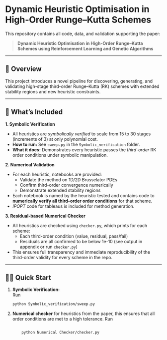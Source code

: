 # Dynamic Heuristic Optimisation in High-Order Runge–Kutta Schemes

This repository contains all code, data, and validation supporting the paper:

> **Dynamic Heuristic Optimisation in High-Order Runge–Kutta Schemes using Reinforcement Learning and Genetic Algorithms**

---

## 📄 Overview

This project introduces a novel pipeline for discovering, generating, and validating high-stage third-order Runge–Kutta (RK) schemes with extended stability regions and new heuristic constraints.

---

## 🔬 What’s Included

**1. Symbolic Verification**  
- All heuristics are *symbolically verified* to scale from 15 to 30 stages (increments of 3) at only polynomial cost.
- **How to run:** See `sweep.py` in the `Symbolic_verification` folder.  
- **What it does:** Demonstrates every heuristic passes the *third-order* RK order conditions under symbolic manipulation.

**2. Numerical Validation**  
- For each heuristic, notebooks are provided:
  - Validate the method on 1D/2D Brusselator PDEs
  - Confirm third-order convergence numerically
  - Demonstrate extended stability regions
- Each notebook is named by the heuristic tested and contains code to **numerically verify all third-order order conditions** for that scheme.
- *IPOPT* code for tableaus is included for method generation.

**3. Residual-based Numerical Checker**  
- All heuristics are checked using `checker.py`, which prints for each scheme:
    - Each third-order condition (value, residual, pass/fail)
    - Residuals are all confirmed to be below 1e-10 (see output in appendix or run `checker.py`)
- This ensures full transparency and immediate reproducibility of the third-order validity for every scheme in the repo.

---

## 🏃‍♂️ Quick Start

1. **Symbolic Verification:**  
   Run  
   ```bash
   python Symbolic_verification/sweep.py
2. **Numerical checker** for heuristics from the paper, this ensures that all order conditions are met to a high tolerance.
     Run
   
   ```bash
   
       python Numerical Checker/checker.py
